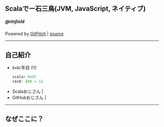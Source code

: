 ## Scalaでー石三鳥(JVM, JavaScript, ネイティブ)
##### @rinfield

Powered by <a href="https://gitpitch.com/" target="_blank">GitPitch</a> |
<a href="https://github.com/rinfield" target="_blank">source</a>

---

## 自己紹介

- `0x0C`年目 (!!)
  ```scala
  scala> 0x0C
  res0: Int = 12
  ```
<!-- .element: class="fragment" -->
- Scalaおじさん |
- GitHubおじさん |

---

## なぜここに？
